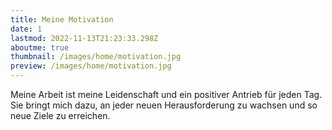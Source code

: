 ```yaml
---
title: Meine Motivation
date: 1
lastmod: 2022-11-13T21:23:33.298Z
aboutme: true
thumbnail: /images/home/motivation.jpg
preview: /images/home/motivation.jpg
---
```


Meine Arbeit ist meine Leidenschaft und ein positiver Antrieb für jeden Tag. Sie bringt mich dazu, an jeder neuen Herausforderung zu wachsen und so neue Ziele zu erreichen.